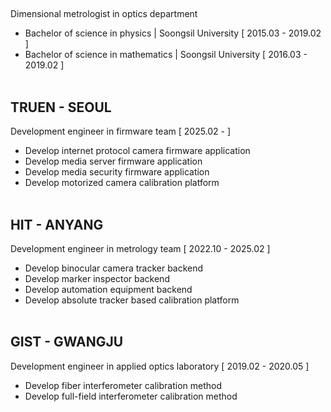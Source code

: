 ##
Dimensional metrologist in optics department
- Bachelor of science in physics | Soongsil University [ 2015.03 - 2019.02 ]
- Bachelor of science in mathematics | Soongsil University [ 2016.03 - 2019.02 ]
<br/></br>
## TRUEN - SEOUL ##
Development engineer in firmware team [ 2025.02 - ]
- Develop internet protocol camera firmware application
- Develop media server firmware application
- Develop media security firmware application
- Develop motorized camera calibration platform
<br/></br>
## HIT - ANYANG ## 
Development engineer in metrology team [ 2022.10 - 2025.02 ]
- Develop binocular camera tracker backend
- Develop marker inspector backend
- Develop automation equipment backend
- Develop absolute tracker based calibration platform
<br></br>
## GIST - GWANGJU ##
Development engineer in applied optics laboratory [ 2019.02 - 2020.05 ]
- Develop fiber interferometer calibration method
- Develop full-field interferometer calibration method
<br></br>
